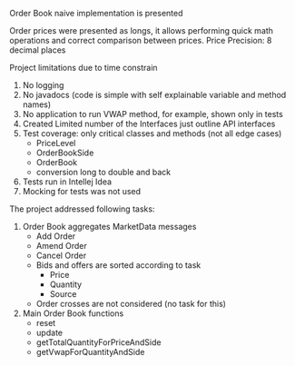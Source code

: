 Order Book naive implementation is presented

Order prices were presented as longs, it allows performing quick
math operations and correct comparison between prices.
Price Precision: 8 decimal places


Project limitations due to time constrain
1. No logging
2. No javadocs (code is simple with self explainable variable and method names)
3. No application to run
   VWAP method, for example, shown only in tests
4. Created Limited number of the Interfaces just outline API interfaces
5. Test coverage: only critical classes and methods (not all edge cases)
    - PriceLevel
    - OrderBookSide
    - OrderBook
    - conversion long to double and back
6. Tests run in Intellej Idea
7. Mocking for tests was not used

The project addressed following tasks:
1.  Order Book aggregates MarketData messages
    - Add Order
    - Amend Order
    - Cancel Order
    - Bids and offers are sorted according to task
        -   Price
        -   Quantity
        -   Source
    - Order crosses are not considered (no task for this)
2.  Main Order Book functions
    - reset
    - update
    - getTotalQuantityForPriceAndSide
    - getVwapForQuantityAndSide
